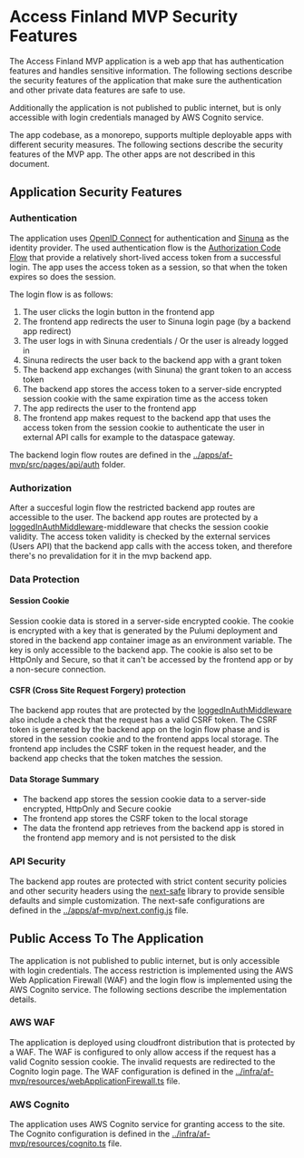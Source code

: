 # Access Finland MVP Security Features

The Access Finland MVP application is a web app that has authentication features and handles sensitive information. The following sections describe the security features of the application that make sure the authentication and other private data features are safe to use.

Additionally the application is not published to public internet, but is only accessible with login credentials managed by AWS Cognito service. 

The app codebase, as a monorepo, supports multiple deployable apps with different security measures. The following sections describe the security features of the MVP app. The other apps are not described in this document.

## Application Security Features

### Authentication

The application uses [OpenID Connect](https://openid.net/connect/) for authentication and [Sinuna](https://sinuna.fi) as the identity provider. The used authentication flow is the [Authorization Code Flow](https://openid.net/specs/openid-connect-core-1_0.html#CodeFlowAuth) that provide a relatively short-lived access token from a successful login. The app uses the access token as a session, so that when the token expires so does the session.

The login flow is as follows:

1. The user clicks the login button in the frontend app
2. The frontend app redirects the user to Sinuna login page (by a backend app redirect)
3. The user logs in with Sinuna credentials / Or the user is already logged in
4. Sinuna redirects the user back to the backend app with a grant token
5. The backend app exchanges (with Sinuna) the grant token to an access token
6. The backend app stores the access token to a server-side encrypted session cookie with the same expiration time as the access token
7. The app redirects the user to the frontend app
8. The frontend app makes request to the backend app that uses the access token from the session cookie to authenticate the user in external API calls for example to the dataspace gateway.

The backend login flow routes are defined in the [../apps/af-mvp/src/pages/api/auth](../apps/af-mvp/src/pages/api/auth) folder.

### Authorization

After a succesful login flow the restricted backend app routes are accessible to the user. The backend app routes are protected by a [loggedInAuthMiddleware](../apps/af-mvp/src/lib/backend/middleware/auth.ts)-middleware that checks the session cookie validity. The access token validity is checked by the external services (Users API) that the backend app calls with the access token, and therefore there's no prevalidation for it in the mvp backend app. 

### Data Protection

#### Session Cookie

Session cookie data is stored in a server-side encrypted cookie. The cookie is encrypted with a key that is generated by the Pulumi deployment and stored in the backend app container image as an environment variable. The key is only accessible to the backend app. The cookie is also set to be HttpOnly and Secure, so that it can't be accessed by the frontend app or by a non-secure connection.

#### CSFR (Cross Site Request Forgery) protection

The backend app routes that are protected by the [loggedInAuthMiddleware](../apps/af-mvp/src/lib/backend/middleware/auth.ts) also include a check that the request has a valid CSRF token. The CSRF token is generated by the backend app on the login flow phase and is stored in the session cookie and to the frontend apps local storage. The frontend app includes the CSRF token in the request header, and the backend app checks that the token matches the session.

#### Data Storage Summary

- The backend app stores the session cookie data to a server-side encrypted, HttpOnly and Secure cookie
- The frontend app stores the CSRF token to the local storage
- The data the frontend app retrieves from the backend app is stored in the frontend app memory and is not persisted to the disk

### API Security

The backend app routes are protected with strict content security policies and other security headers using the [next-safe](https://www.npmjs.com/package/next-safe) library to provide sensible defaults and simple customization. The next-safe configurations are defined in the [../apps/af-mvp/next.config.js](../apps/af-mvp/next.config.js) file. 

## Public Access To The Application

The application is not published to public internet, but is only accessible with login credentials. The access restriction is implemented using the AWS Web Application Firewall (WAF) and the login flow is implemented using the AWS Cognito service. The following sections describe the implementation details.

### AWS WAF

The application is deployed using cloudfront distribution that is protected by a WAF. The WAF is configured to only allow access if the request has a valid Cognito session cookie. The invalid requests are redirected to the Cognito login page. The WAF configuration is defined in the [../infra/af-mvp/resources/webApplicationFirewall.ts](../infra/af-mvp/resources/webApplicationFirewall.ts) file.

### AWS Cognito

The application uses AWS Cognito service for granting access to the site. The Cognito configuration is defined in the [../infra/af-mvp/resources/cognito.ts](../infra/af-mvp/resources/cognito.ts) file.

